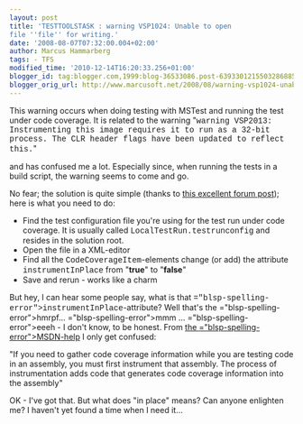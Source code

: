 ```yaml
---
layout: post
title: 'TESTTOOLSTASK : warning VSP1024: Unable to open
file ''file'' for writing.'
date: '2008-08-07T07:32:00.004+02:00'
author: Marcus Hammarberg
tags: - TFS
modified_time: '2010-12-14T16:20:33.256+01:00'
blogger_id: tag:blogger.com,1999:blog-36533086.post-6393301215503286885
blogger_orig_url: http://www.marcusoft.net/2008/08/warning-vsp1024-unable-to-open-file.html
---
```


This warning occurs when doing testing with <span
id="SPELLING_ERROR_0" class="blsp-spelling-error">MSTest</span> and
running the test under code coverage. It is related to the warning
"<span style="font-family:courier new;">warning <span
id="SPELLING_ERROR_1" class="blsp-spelling-error">VSP</span>2013:
Instrumenting this image requires it to run as a 32-bit process. The
<span id="SPELLING_ERROR_2" class="blsp-spelling-error">CLR</span>
header flags have been updated to reflect this.</span>"

and has confused me a lot. Especially since, when running the tests in a
build script, the warning seems to come and go.

No fear; the solution is quite simple (thanks to [this excellent forum
post](http://forums.microsoft.com/MSDN/ShowPost.aspx?PostID=2149662&SiteID=1));
here is what you need to do:

-   Find the test configuration file <span id="SPELLING_ERROR_3"
    class="blsp-spelling-corrected">you're</span> using for the test run
    under code coverage. It is <span id="SPELLING_ERROR_4"
    class="blsp-spelling-corrected">usually</span> called <span
    style="font-family:courier new;"><span>LocalTestRun</span>.<span
    id="SPELLING_ERROR_6"
    class="blsp-spelling-error">testrunconfig</span></span> and resides
    in the solution root.
-   Open the file in a XML-editor
-   Find all the <span style="font-family:courier new;"><span
    id="SPELLING_ERROR_7"
    class="blsp-spelling-error">CodeCoverageItem</span></span>-elements
    change (or add) the attribute
    <span style="font-family:courier new;"><span>instrumentInPlace</span></span> from
    "**true**" to "**false**"
-   Save and rerun - works like a charm

But hey, I can hear some people say, what is that <span
style="font-family:courier new;"><span>="blsp-spelling-error">instrumentInPlace</span></span>-attribute?
Well that's the <span>="blsp-spelling-error">hmrpf</span>... <span>="blsp-spelling-error">mmm</span> ... <span>="blsp-spelling-error">eeeh</span> - I don't know, to be honest.
From [the <span>="blsp-spelling-error">MSDN</span>-help](http://msdn.microsoft.com/en-us/library/ms243141.aspx)
I only get confused:

"If you need to gather code coverage information while you are testing
code in an assembly, you must first instrument that assembly. The
process of instrumentation adds code that generates code coverage
information into the assembly"

OK - I've got that. But what does "in place" means? Can anyone enlighten
me? I haven't yet found a time when I need it...
